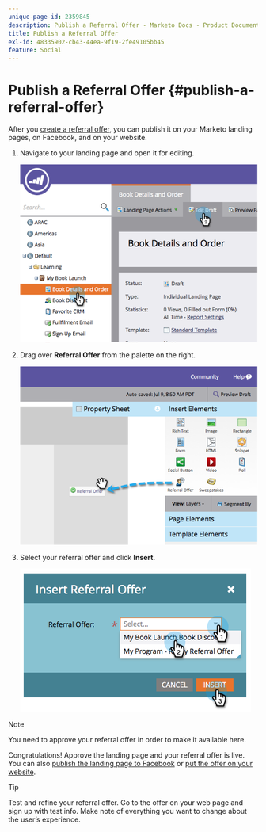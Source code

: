 ```yaml
---
unique-page-id: 2359845
description: Publish a Referral Offer - Marketo Docs - Product Documentation
title: Publish a Referral Offer
exl-id: 48335902-cb43-44ea-9f19-2fe49105bb45
feature: Social
---
```

# Publish a Referral Offer {#publish-a-referral-offer}

After you [create a referral offer](/help/marketo/product-docs/demand-generation/social/referral-offers/create-a-referral-offer.md), you can publish it on your Marketo landing pages, on Facebook, and on your website.

1. Navigate to your landing page and open it for editing.

   ![](assets/image2014-9-19-11-3a15-3a30.png)

1. Drag over **Referral Offer** from the palette on the right.

   ![](assets/image2014-9-19-11-3a15-3a42.png)

1. Select your referral offer and click **Insert**.

   ![](assets/image2014-9-19-11-3a15-3a52.png)

>[!NOTE]
>
>You need to approve your referral offer in order to make it available here.

Congratulations! Approve the landing page and your referral offer is live. You can also [publish the landing page to Facebook](/help/marketo/product-docs/demand-generation/facebook/publish-landing-pages-to-facebook.md) or [put the offer on your website](/help/marketo/product-docs/demand-generation/social/social-functions/deploy-social-on-your-website.md).

>[!TIP]
>
>Test and refine your referral offer. Go to the offer on your web page and sign up with test info. Make note of everything you want to change about the user’s experience.

